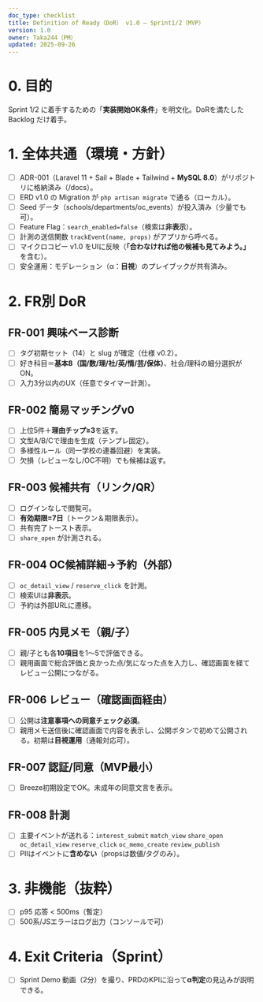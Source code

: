 ```yaml
---
doc_type: checklist
title: Definition of Ready（DoR） v1.0 — Sprint1/2（MVP）
version: 1.0
owner: Taka244（PM）
updated: 2025-09-26
---
```


# 0. 目的
Sprint 1/2 に着手するための「**実装開始OK条件**」を明文化。DoRを満たした Backlog だけ着手。

# 1. 全体共通（環境・方針）
- [ ] ADR-001（Laravel 11 + Sail + Blade + Tailwind + **MySQL 8.0**）がリポジトリに格納済み（/docs）。  
- [ ] ERD v1.0 の Migration が `php artisan migrate` で通る（ローカル）。  
- [ ] Seed データ（schools/departments/oc_events）が投入済み（少量でも可）。  
- [ ] Feature Flag：`search_enabled=false`（検索は**非表示**）。  
- [ ] 計測の送信関数 `trackEvent(name, props)` がアプリから呼べる。  
- [ ] マイクロコピー v1.0 をUIに反映（**「合わなければ他の候補も見てみよう。」** を含む）。  
- [ ] 安全運用：モデレーション（α：**目視**）のプレイブックが共有済み。

# 2. FR別 DoR

## FR-001 興味ベース診断
- [ ] タグ初期セット（14）と slug が確定（仕様 v0.2）。  
- [ ] 好き科目＝**基本8（国/数/理/社/英/情/芸/保体）**、社会/理科の細分選択が ON。  
- [ ] 入力3分以内のUX（任意でタイマー計測）。

## FR-002 簡易マッチングv0
- [ ] 上位5件＋**理由チップ≥3**を返す。  
- [ ] 文型A/B/Cで理由を生成（テンプレ固定）。  
- [ ] 多様性ルール（同一学校の連番回避）を実装。  
- [ ] 欠損（レビューなし/OC不明）でも候補は返す。

## FR-003 候補共有（リンク/QR）
- [ ] ログインなしで閲覧可。  
- [ ] **有効期限=7日**（トークン＆期限表示）。  
- [ ] 共有完了トースト表示。  
- [ ] `share_open` が計測される。

## FR-004 OC候補詳細→予約（外部）
- [ ] `oc_detail_view` / `reserve_click` を計測。  
- [ ] 検索UIは**非表示**。  
- [ ] 予約は外部URLに遷移。

## FR-005 内見メモ（親/子）
- [ ] 親/子とも各**10項目**を1〜5で評価できる。  
- [ ] 親用画面で総合評価と良かった点/気になった点を入力し、確認画面を経てレビュー公開につながる。

## FR-006 レビュー（確認画面経由）
- [ ] 公開は**注意事項への同意チェック必須**。  
- [ ] 親用メモ送信後に確認画面で内容を表示し、公開ボタンで初めて公開される。初期は**目視運用**（通報対応可）。

## FR-007 認証/同意（MVP最小）
- [ ] Breeze初期設定でOK。未成年の同意文言を表示。

## FR-008 計測
- [ ] 主要イベントが送れる：`interest_submit` `match_view` `share_open` `oc_detail_view` `reserve_click` `oc_memo_create` `review_publish`  
- [ ] PIIはイベントに**含めない**（propsは数値/タグのみ）。

# 3. 非機能（抜粋）
- [ ] p95 応答 < 500ms（暫定）  
- [ ] 500系/JSエラーはログ出力（コンソールで可）

# 4. Exit Criteria（Sprint）
- [ ] Sprint Demo 動画（2分）を撮り、PRDのKPIに沿って**α判定**の見込みが説明できる。
